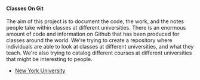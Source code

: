 #### Classes On Git

The aim of this project is to document the code, the work, and the notes people take within classes at different universities. There is an enormous amount of code and information on Github that has been produced for classes around the world. We're trying to create a repository where individuals are able to look at classes at different universities, and what they teach. We're also trying to catalog different courses at different universities that might be interesting to people.

- [New York University](NYU.md)
